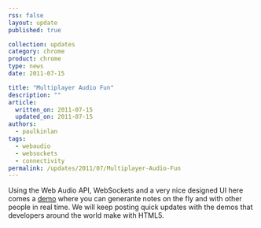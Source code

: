 ```yaml
---
rss: false
layout: update
published: true

collection: updates
category: chrome
product: chrome
type: news
date: 2011-07-15

title: "Multiplayer Audio Fun"
description: ""
article:
  written_on: 2011-07-15
  updated_on: 2011-07-15
authors:
  - paulkinlan
tags:
  - webaudio
  - websockets
  - connectivity
permalink: /updates/2011/07/Multiplayer-Audio-Fun
---
```

Using the Web Audio API, WebSockets and a very nice designed UI here comes a <a href="http://labs.dinahmoe.com/plink">demo</a> where you can generante notes on the fly and with other people in real time.
We will keep posting quick updates with the demos that developers around the world make with HTML5.
